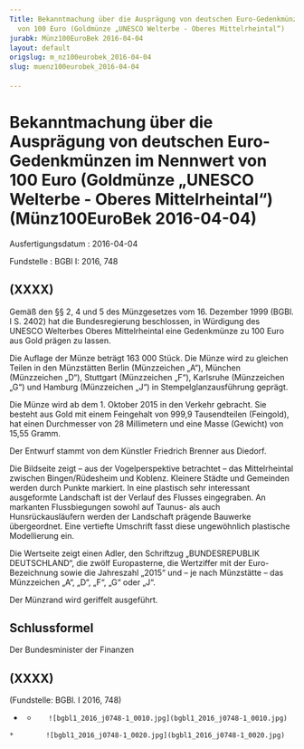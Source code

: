 ```yaml
---
Title: Bekanntmachung über die Ausprägung von deutschen Euro-Gedenkmünzen im Nennwert
  von 100 Euro (Goldmünze „UNESCO Welterbe - Oberes Mittelrheintal“)
jurabk: Münz100EuroBek 2016-04-04
layout: default
origslug: m_nz100eurobek_2016-04-04
slug: muenz100eurobek_2016-04-04

---
```


# Bekanntmachung über die Ausprägung von deutschen Euro-Gedenkmünzen im Nennwert von 100 Euro (Goldmünze „UNESCO Welterbe - Oberes Mittelrheintal“) (Münz100EuroBek 2016-04-04)

Ausfertigungsdatum
:   2016-04-04

Fundstelle
:   BGBl I: 2016, 748


## (XXXX)

Gemäß den §§ 2, 4 und 5 des Münzgesetzes vom 16. Dezember 1999 (BGBl. I S. 2402) hat die Bundesregierung beschlossen, in Würdigung des UNESCO Welterbes Oberes Mittelrheintal eine Gedenkmünze zu 100 Euro aus Gold prägen zu lassen.

Die Auflage der Münze beträgt 163 000 Stück. Die Münze wird zu gleichen Teilen in den Münzstätten Berlin (Münzzeichen „A“), München (Münzzeichen „D“), Stuttgart (Münzzeichen „F“), Karlsruhe (Münzzeichen „G“) und Hamburg (Münzzeichen „J“) in Stempelglanzausführung geprägt.

Die Münze wird ab dem 1. Oktober 2015 in den Verkehr gebracht. Sie besteht aus Gold mit einem Feingehalt von 999,9 Tausendteilen (Feingold), hat einen Durchmesser von 28 Millimetern und eine Masse (Gewicht) von 15,55 Gramm.

Der Entwurf stammt von dem Künstler Friedrich Brenner aus Diedorf.

Die Bildseite zeigt – aus der Vogelperspektive betrachtet – das Mittelrheintal zwischen Bingen/Rüdesheim und Koblenz. Kleinere Städte und Gemeinden werden durch Punkte markiert. In eine plastisch sehr interessant ausgeformte Landschaft ist der Verlauf des Flusses eingegraben. An markanten Flussbiegungen sowohl auf Taunus- als auch Hunsrückausläufern werden der Landschaft prägende Bauwerke übergeordnet. Eine vertiefte Umschrift fasst diese ungewöhnlich plastische Modellierung ein.

Die Wertseite zeigt einen Adler, den Schriftzug „BUNDESREPUBLIK DEUTSCHLAND“, die zwölf Europasterne, die Wertziffer mit der Euro-Bezeichnung sowie die Jahreszahl „2015“ und – je nach Münzstätte – das Münzzeichen „A“, „D“, „F“, „G“ oder „J“.

Der Münzrand wird geriffelt ausgeführt.


## Schlussformel

Der Bundesminister der Finanzen


## (XXXX)

(Fundstelle: BGBl. I 2016, 748)


*    *        ![bgbl1_2016_j0748-1_0010.jpg](bgbl1_2016_j0748-1_0010.jpg)
    *        ![bgbl1_2016_j0748-1_0020.jpg](bgbl1_2016_j0748-1_0020.jpg)


